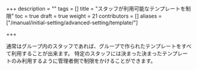 +++
description = ""
tags = []
title = "スタッフが利用可能なテンプレートを制限"
toc = true
draft = true
weight = 21
contributors = []
aliases = ["/manual/initial-setting/advanced-setting/template/"]

+++

通常はグループ内のスタッフであれば、グループで作られたテンプレートをすべて利用することが出来ます。
特定のスタッフには決まった決まったテンプレートのみ利用するように管理者側で制限をかけることができます。

